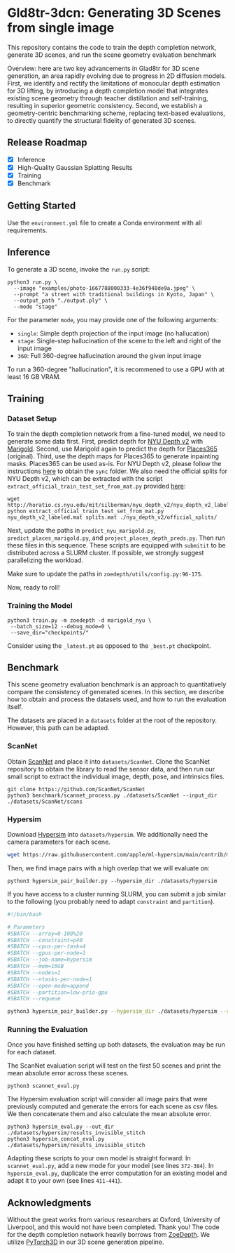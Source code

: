 # Gld8tr-3dcn: Generating 3D Scenes from single image

This repository contains the code to train the depth completion network, generate 3D scenes, and run the scene geometry evaluation benchmark 

Overview: here are two key advancements in Glad8tr for 3D scene generation, an area rapidly evolving due to progress in 2D diffusion models. 
First, we identify and rectify the limitations of monocular depth estimation for 3D lifting, by introducing a depth completion model that integrates existing scene geometry through teacher distillation and self-training, resulting in superior geometric consistency. 
Second, we establish a geometry-centric benchmarking scheme, replacing text-based evaluations, to directly quantify the structural fidelity of generated 3D scenes.

## Release Roadmap
- [x] Inference
- [x] High-Quality Gaussian Splatting Results
- [x] Training
- [x] Benchmark

## Getting Started
Use the `environment.yml` file to create a Conda environment with all requirements.

## Inference

To generate a 3D scene, invoke the `run.py` script:

```shell
python3 run.py \
  --image "examples/photo-1667788000333-4e36f948de9a.jpeg" \
  --prompt "a street with traditional buildings in Kyoto, Japan" \
  --output_path "./output.ply" \
  --mode "stage"
```

For the parameter `mode`, you may provide one of the following arguments:

* `single`: Simple depth projection of the input image (no hallucation)
* `stage`: Single-step hallucination of the scene to the left and right of the input image
* `360`: Full 360-degree hallucination around the given input image

To run a 360-degree "hallucination", it is recommened to use a GPU with at least 16 GB VRAM.

## Training

### Dataset Setup

To train the depth completion network from a fine-tuned model, we need to generate some data first. 
First, predict depth for [NYU Depth v2](https://cs.nyu.edu/~fergus/datasets/nyu_depth_v2.html) with [Marigold](https://github.com/prs-eth/Marigold). 
Second, use Marigold again to predict the depth for [Places365](http://places2.csail.mit.edu/) (original). Third, use the depth maps for Places365 to generate inpainting masks.
Places365 can be used as-is. 
For NYU Depth v2, please follow the instructions [here](https://github.com/cleinc/bts/tree/master/pytorch#nyu-depvh-v2) to obtain the `sync` folder.
We also need the official splits for NYU Depth v2, which can be extracted with the script `extract_official_train_test_set_from_mat.py` provided [here](https://github.com/wl-zhao/VPD/blob/main/depth/extract_official_train_test_set_from_mat.py):

```shell
wget http://horatio.cs.nyu.edu/mit/silberman/nyu_depth_v2/nyu_depth_v2_labeled.mat
python extract_official_train_test_set_from_mat.py nyu_depth_v2_labeled.mat splits.mat ./nyu_depth_v2/official_splits/
```

Next, update the paths in `predict_nyu_marigold.py`, `predict_places_marigold.py`, and `project_places_depth_preds.py`. Then run these files in this sequence. These scripts are equipped with `submitit` to be distributed across a SLURM cluster. If possible, we strongly suggest parallelizing the workload.

Make sure to update the paths in `zoedepth/utils/config.py:96-175`. 

Now, ready to roll!

### Training the Model

```shell
python3 train.py -m zoedepth -d marigold_nyu \
 --batch_size=12 --debug_mode=0 \
 --save_dir="checkpoints/"
```

Consider using the `_latest.pt` as opposed to the `_best.pt` checkpoint.

## Benchmark

This scene geometry evaluation benchmark is an approach to quantitatively compare the consistency of generated scenes. In this section, we describe how to obtain and process the datasets used, and how to run the evaluation itself.

The datasets are placed in a `datasets` folder at the root of the repository. However, this path can be adapted.

### ScanNet

Obtain [ScanNet](http://www.scan-net.org) and place it into `datasets/ScanNet`. Clone the ScanNet repository to obtain the library to read the sensor data, and then run our small script to extract the individual image, depth, pose, and intrinsics files.

```
git clone https://github.com/ScanNet/ScanNet
python3 benchmark/scannet_process.py ./datasets/ScanNet --input_dir ./datasets/ScanNet/scans
```

### Hypersim

Download [Hypersim](https://github.com/apple/ml-hypersim) into `datasets/hypersim`. We additionally need the camera parameters for each scene.

```bash
wget https://raw.githubusercontent.com/apple/ml-hypersim/main/contrib/mikeroberts3000/metadata_camera_parameters.csv -P datasets/hypersim/
```

Then, we find image pairs with a high overlap that we will evaluate on:

```
python3 hypersim_pair_builder.py --hypersim_dir ./datasets/hypersim
```

If you have access to a cluster running SLURM, you can submit a job similar to the following (you probably need to adapt `constraint` and `partition`).

```bash
#!/bin/bash

# Parameters
#SBATCH --array=0-100%20
#SBATCH --constraint=p40
#SBATCH --cpus-per-task=4
#SBATCH --gpus-per-node=1
#SBATCH --job-name=hypersim
#SBATCH --mem=16GB
#SBATCH --nodes=1
#SBATCH --ntasks-per-node=1
#SBATCH --open-mode=append
#SBATCH --partition=low-prio-gpu
#SBATCH --requeue

python3 hypersim_pair_builder.py --hypersim_dir ./datasets/hypersim --scene_idx ${SLURM_ARRAY_TASK_ID}
```

### Running the Evaluation

Once you have finished setting up both datasets, the evaluation may be run for each dataset.


The ScanNet evaluation script will test on the first 50 scenes and print the mean absolute error across these scenes.
```
python3 scannet_eval.py 
```

The Hypersim evaluation script will consider all image pairs that were previously computed and generate the errors for each scene as csv files. We then concatenate them and also calculate the mean absolute error.

```
python3 hypersim_eval.py --out_dir ./datasets/hypersim/results_invisible_stitch
python3 hypersim_concat_eval.py ./datasets/hypersim/results_invisible_stitch
```

Adapting these scripts to your own model is straight forward: In `scannet_eval.py`, add a new mode for your model (see lines `372-384`). In `hypersim_eval.py`, duplicate the error computation for an existing model and adapt it to your own (see lines `411-441`).

## Acknowledgments

Without the great works from various researchers at Oxford, University of Liverpool, and this would not have been completed. Thank you! The code for the depth completion network heavily borrows from [ZoeDepth](https://github.com/isl-org/ZoeDepth). We utilize [PyTorch3D](https://pytorch3d.org) in our 3D scene generation pipeline.
